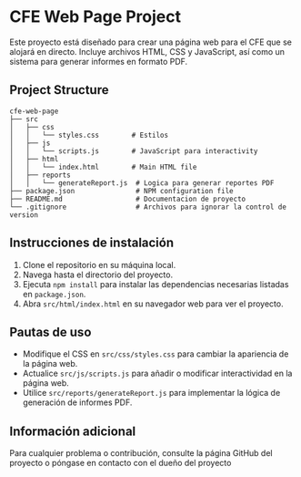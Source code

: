 # CFE Web Page Project

Este proyecto está diseñado para crear una página web para el CFE que se alojará en directo. Incluye archivos HTML, CSS y JavaScript, así como un sistema para generar informes en formato PDF.

## Project Structure

```
cfe-web-page
├── src
│   ├── css
│   │   └── styles.css        # Estilos
│   ├── js
│   │   └── scripts.js        # JavaScript para interactivity
│   ├── html
│   │   └── index.html        # Main HTML file
│   ├── reports
│   │   └── generateReport.js  # Logica para generar reportes PDF
├── package.json               # NPM configuration file
├── README.md                  # Documentacion de proyecto
└── .gitignore                 # Archivos para ignorar la control de version
```

## Instrucciones de instalación

1. Clone el repositorio en su máquina local.
2. Navega hasta el directorio del proyecto.
3. Ejecuta `npm install` para instalar las dependencias necesarias listadas en `package.json`.
4. Abra `src/html/index.html` en su navegador web para ver el proyecto.

## Pautas de uso

- Modifique el CSS en `src/css/styles.css` para cambiar la apariencia de la página web.
- Actualice `src/js/scripts.js` para añadir o modificar interactividad en la página web.
- Utilice `src/reports/generateReport.js` para implementar la lógica de generación de informes PDF.

## Información adicional

Para cualquier problema o contribución, consulte la página GitHub del proyecto o póngase en contacto con el dueño del proyecto
